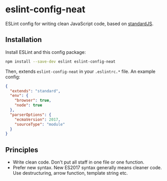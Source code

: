 # eslint-config-neat

ESLint config for writing clean JavaScript code, based on [standardJS](https://standardjs.com/).

## Installation

Install ESLint and this config package:

```bash
npm install --save-dev eslint eslint-config-neat
```

Then, extends `eslint-config-neat` in your `.eslintrc.*` file. An example config:

```json
{
  "extends": "standard",
  "env": {
    "browser": true,
    "node": true
  },
  "parserOptions": {
    "ecmaVersion": 2017,
    "sourceType": "module"
  }
}
```

## Principles

* Write clean code. Don't put all staff in one file or one function.
* Prefer new syntax. New ES2017 syntax generally means cleaner code. Use destructuring, arrow function, template string etc.
